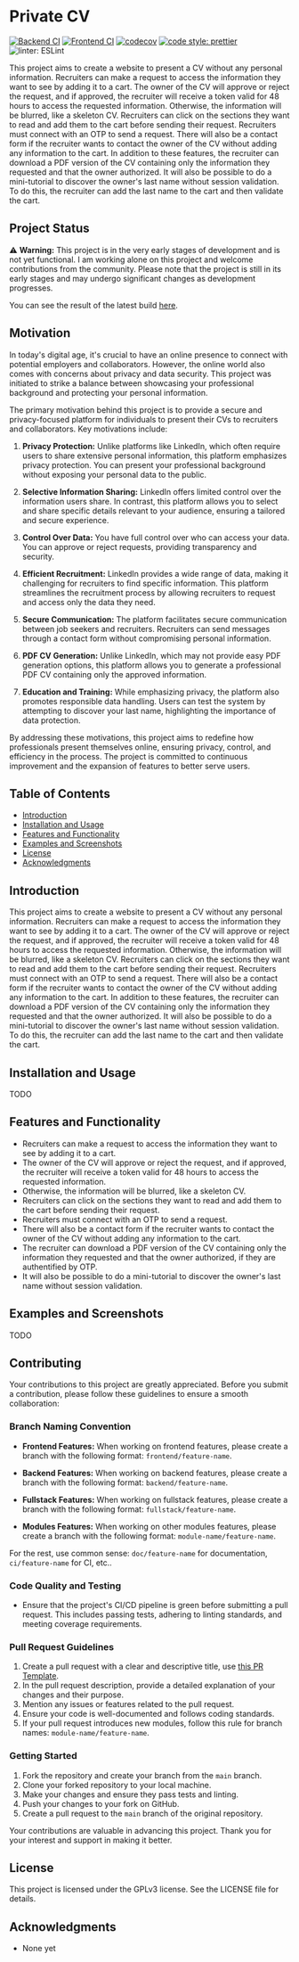 # Private CV

[![Backend CI](https://github.com/levg34/private-cv/actions/workflows/backend.yml/badge.svg)](https://github.com/levg34/private-cv/actions/workflows/backend.yml)
[![Frontend CI](https://github.com/levg34/private-cv/actions/workflows/frontend.yml/badge.svg)](https://github.com/levg34/private-cv/actions/workflows/frontend.yml)
[![codecov](https://codecov.io/gh/levg34/private-cv/graph/badge.svg?token=PNDT8I3M72)](https://codecov.io/gh/levg34/private-cv)
[![code style: prettier](https://img.shields.io/badge/code_style-prettier-ff69b4.svg?style=flat-square)](https://github.com/prettier/prettier)
![linter: ESLint](https://img.shields.io/badge/linter-ESLint-purple?logo=ESLint)

This project aims to create a website to present a CV without any personal information. Recruiters can make a request to access the information they want to see by adding it to a cart. The owner of the CV will approve or reject the request, and if approved, the recruiter will receive a token valid for 48 hours to access the requested information. Otherwise, the information will be blurred, like a skeleton CV. Recruiters can click on the sections they want to read and add them to the cart before sending their request. Recruiters must connect with an OTP to send a request. There will also be a contact form if the recruiter wants to contact the owner of the CV without adding any information to the cart. In addition to these features, the recruiter can download a PDF version of the CV containing only the information they requested and that the owner authorized. It will also be possible to do a mini-tutorial to discover the owner's last name without session validation. To do this, the recruiter can add the last name to the cart and then validate the cart.

## Project Status

⚠️ **Warning:** This project is in the very early stages of development and is not yet functional. I am working alone on this project and welcome contributions from the community. Please note that the project is still in its early stages and may undergo significant changes as development progresses.

You can see the result of the latest build [here](https://levg34.github.io/private-cv/).

## Motivation

In today's digital age, it's crucial to have an online presence to connect with potential employers and collaborators. However, the online world also comes with concerns about privacy and data security. This project was initiated to strike a balance between showcasing your professional background and protecting your personal information.

The primary motivation behind this project is to provide a secure and privacy-focused platform for individuals to present their CVs to recruiters and collaborators. Key motivations include:

1. **Privacy Protection:** Unlike platforms like LinkedIn, which often require users to share extensive personal information, this platform emphasizes privacy protection. You can present your professional background without exposing your personal data to the public.

2. **Selective Information Sharing:** LinkedIn offers limited control over the information users share. In contrast, this platform allows you to select and share specific details relevant to your audience, ensuring a tailored and secure experience.

3. **Control Over Data:** You have full control over who can access your data. You can approve or reject requests, providing transparency and security.

4. **Efficient Recruitment:** LinkedIn provides a wide range of data, making it challenging for recruiters to find specific information. This platform streamlines the recruitment process by allowing recruiters to request and access only the data they need.

5. **Secure Communication:** The platform facilitates secure communication between job seekers and recruiters. Recruiters can send messages through a contact form without compromising personal information.

6. **PDF CV Generation:** Unlike LinkedIn, which may not provide easy PDF generation options, this platform allows you to generate a professional PDF CV containing only the approved information.

7. **Education and Training:** While emphasizing privacy, the platform also promotes responsible data handling. Users can test the system by attempting to discover your last name, highlighting the importance of data protection.

By addressing these motivations, this project aims to redefine how professionals present themselves online, ensuring privacy, control, and efficiency in the process. The project is committed to continuous improvement and the expansion of features to better serve users.

## Table of Contents

-   [Introduction](#introduction)
-   [Installation and Usage](#installation-and-usage)
-   [Features and Functionality](#features-and-functionality)
-   [Examples and Screenshots](#examples-and-screenshots)
-   [License](#license)
-   [Acknowledgments](#acknowledgments)

## Introduction

This project aims to create a website to present a CV without any personal information. Recruiters can make a request to access the information they want to see by adding it to a cart. The owner of the CV will approve or reject the request, and if approved, the recruiter will receive a token valid for 48 hours to access the requested information. Otherwise, the information will be blurred, like a skeleton CV. Recruiters can click on the sections they want to read and add them to the cart before sending their request. Recruiters must connect with an OTP to send a request. There will also be a contact form if the recruiter wants to contact the owner of the CV without adding any information to the cart. In addition to these features, the recruiter can download a PDF version of the CV containing only the information they requested and that the owner authorized. It will also be possible to do a mini-tutorial to discover the owner's last name without session validation. To do this, the recruiter can add the last name to the cart and then validate the cart.

## Installation and Usage

TODO

## Features and Functionality

-   Recruiters can make a request to access the information they want to see by adding it to a cart.
-   The owner of the CV will approve or reject the request, and if approved, the recruiter will receive a token valid for 48 hours to access the requested information.
-   Otherwise, the information will be blurred, like a skeleton CV.
-   Recruiters can click on the sections they want to read and add them to the cart before sending their request.
-   Recruiters must connect with an OTP to send a request.
-   There will also be a contact form if the recruiter wants to contact the owner of the CV without adding any information to the cart.
-   The recruiter can download a PDF version of the CV containing only the information they requested and that the owner authorized, if they are authentified by OTP.
-   It will also be possible to do a mini-tutorial to discover the owner's last name without session validation.

## Examples and Screenshots

TODO

## Contributing

Your contributions to this project are greatly appreciated. Before you submit a contribution, please follow these guidelines to ensure a smooth collaboration:

### Branch Naming Convention

- **Frontend Features:** When working on frontend features, please create a branch with the following format: `frontend/feature-name`.

- **Backend Features:** When working on backend features, please create a branch with the following format: `backend/feature-name`.

- **Fullstack Features:** When working on fullstack features, please create a branch with the following format: `fullstack/feature-name`.

- **Modules Features:** When working on other modules features, please create a branch with the following format: `module-name/feature-name`.

For the rest, use common sense: `doc/feature-name` for documentation, `ci/feature-name` for CI, etc..

### Code Quality and Testing

- Ensure that the project's CI/CD pipeline is green before submitting a pull request. This includes passing tests, adhering to linting standards, and meeting coverage requirements.

### Pull Request Guidelines

1. Create a pull request with a clear and descriptive title, use [this PR Template](.github/PULL_REQUEST_TEMPLATE.md).
2. In the pull request description, provide a detailed explanation of your changes and their purpose.
3. Mention any issues or features related to the pull request.
4. Ensure your code is well-documented and follows coding standards.
5. If your pull request introduces new modules, follow this rule for branch names: `module-name/feature-name`.

### Getting Started

1. Fork the repository and create your branch from the `main` branch.
2. Clone your forked repository to your local machine.
3. Make your changes and ensure they pass tests and linting.
4. Push your changes to your fork on GitHub.
5. Create a pull request to the `main` branch of the original repository.

Your contributions are valuable in advancing this project. Thank you for your interest and support in making it better.

## License

This project is licensed under the GPLv3 license. See the LICENSE file for details.

## Acknowledgments

-   None yet
